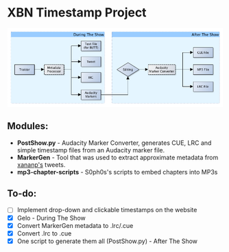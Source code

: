 # XBN Timestamp Project
![Project overview](https://github.com/ManualManul/XBN/raw/master/overview-diagram.png)

## Modules:
* **PostShow.py** - Audacity Marker Converter, generates CUE, LRC and simple timestamp files from an Audacity marker file.
* **MarkerGen** - Tool that was used to extract approximate metadata from [xananp's](https://twitter.com/xananp) tweets.
* **mp3-chapter-scripts** - S0ph0s's scripts to embed chapters into MP3s

## To-do:
- [ ] Implement drop-down and clickable timestamps on the website
- [x] Gelo - During The Show
- [x] Convert MarkerGen metadata to .lrc/.cue
- [x] Convert .lrc to .cue
- [x] One script to generate them all (PostShow.py) - After The Show
